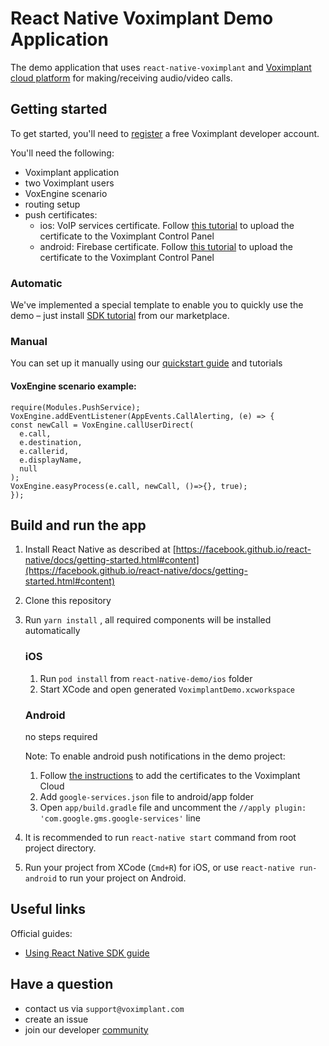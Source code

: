 # React Native Voximplant Demo Application

The demo application that uses `react-native-voximplant` and [Voximplant cloud platform](http://voximplant.com) for making/receiving audio/video calls.

## Getting started

To get started, you'll need to [register](https://voximplant.com) a free Voximplant developer account.

You'll need the following:
* Voximplant application
* two Voximplant users
* VoxEngine scenario
* routing setup
* push certificates:
  * ios: VoIP services certificate. Follow [this tutorial](https://voximplant.com/docs/references/iossdk/push-notifications-for-ios) to upload the certificate to the Voximplant Control Panel
  * android: Firebase certificate. Follow [this tutorial](https://voximplant.com/docs/references/androidsdk/push-notifications-for-android) to upload the certificate to the Voximplant Control Panel

### Automatic
We've implemented a special template to enable you to quickly use the demo – just 
install [SDK tutorial](https://manage.voximplant.com/marketplace/sdk_tutorial) from our marketplace.

### Manual

You can set up it manually using our [quickstart guide](https://voximplant.com/docs/references/articles/quickstart) and tutorials

#### VoxEngine scenario example:
  ```
  require(Modules.PushService);
  VoxEngine.addEventListener(AppEvents.CallAlerting, (e) => {
  const newCall = VoxEngine.callUserDirect(
    e.call, 
    e.destination,
    e.callerid,
    e.displayName,
    null
  );
  VoxEngine.easyProcess(e.call, newCall, ()=>{}, true);
  });
  ```


## Build and run the app

1. Install React Native as described at [https://facebook.github.io/react-native/docs/getting-started.html#content](https://facebook.github.io/react-native/docs/getting-started.html#content)
2. Clone this repository
3. Run `yarn install` , all required components will be installed automatically

    ### iOS
      
    1. Run `pod install` from `react-native-demo/ios` folder
    2. Start XCode and open generated `VoximplantDemo.xcworkspace`
     
    ### Android
    
    no steps required
        
    Note: 
    To enable android push notifications in the demo project:
    1. Follow [the instructions](http://voximplant.com/blog/push-notifications-for-android/) to add the certificates to the Voximplant Cloud 
    2. Add `google-services.json` file to android/app folder
    3. Open `app/build.gradle` file and uncomment the `//apply plugin: 'com.google.gms.google-services'` line

4. It is recommended to run `react-native start` command from root project directory.
5. Run your project from XCode (`Cmd+R`) for iOS, or use `react-native run-android` to run your project on Android.

## Useful links
Official guides:
- [Using React Native SDK guide](https://voximplant.com/blog/using-react-native-sdk)

## Have a question

- contact us via `support@voximplant.com`
- create an issue
- join our developer [community](https://discord.gg/sfCbT5u)
